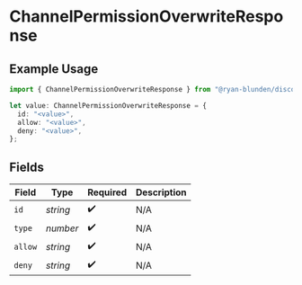 # ChannelPermissionOverwriteResponse

## Example Usage

```typescript
import { ChannelPermissionOverwriteResponse } from "@ryan-blunden/discord/models/components";

let value: ChannelPermissionOverwriteResponse = {
  id: "<value>",
  allow: "<value>",
  deny: "<value>",
};
```

## Fields

| Field              | Type               | Required           | Description        |
| ------------------ | ------------------ | ------------------ | ------------------ |
| `id`               | *string*           | :heavy_check_mark: | N/A                |
| `type`             | *number*           | :heavy_check_mark: | N/A                |
| `allow`            | *string*           | :heavy_check_mark: | N/A                |
| `deny`             | *string*           | :heavy_check_mark: | N/A                |